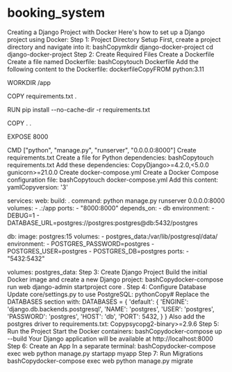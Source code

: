 # booking_system
Creating a Django Project with Docker
Here's how to set up a Django project using Docker:
Step 1: Project Directory Setup
First, create a project directory and navigate into it:
bashCopymkdir django-docker-project
cd django-docker-project
Step 2: Create Required Files
Create a Dockerfile
Create a file named Dockerfile:
bashCopytouch Dockerfile
Add the following content to the Dockerfile:
dockerfileCopyFROM python:3.11

WORKDIR /app

COPY requirements.txt .

RUN pip install --no-cache-dir -r requirements.txt

COPY . .

EXPOSE 8000

CMD ["python", "manage.py", "runserver", "0.0.0.0:8000"]
Create requirements.txt
Create a file for Python dependencies:
bashCopytouch requirements.txt
Add these dependencies:
CopyDjango>=4.2.0,<5.0.0
gunicorn>=21.0.0
Create docker-compose.yml
Create a Docker Compose configuration file:
bashCopytouch docker-compose.yml
Add this content:
yamlCopyversion: '3'

services:
  web:
    build: .
    command: python manage.py runserver 0.0.0.0:8000
    volumes:
      - .:/app
    ports:
      - "8000:8000"
    depends_on:
      - db
    environment:
      - DEBUG=1
      - DATABASE_URL=postgres://postgres:postgres@db:5432/postgres

  db:
    image: postgres:15
    volumes:
      - postgres_data:/var/lib/postgresql/data/
    environment:
      - POSTGRES_PASSWORD=postgres
      - POSTGRES_USER=postgres
      - POSTGRES_DB=postgres
    ports:
      - "5432:5432"

volumes:
  postgres_data:
Step 3: Create Django Project
Build the initial Docker image and create a new Django project:
bashCopydocker-compose run web django-admin startproject core .
Step 4: Configure Database
Update core/settings.py to use PostgreSQL:
pythonCopy# Replace the DATABASES section with:
DATABASES = {
    'default': {
        'ENGINE': 'django.db.backends.postgresql',
        'NAME': 'postgres',
        'USER': 'postgres',
        'PASSWORD': 'postgres',
        'HOST': 'db',
        'PORT': 5432,
    }
}
Also add the postgres driver to requirements.txt:
Copypsycopg2-binary>=2.9.6
Step 5: Run the Project
Start the Docker containers:
bashCopydocker-compose up --build
Your Django application will be available at http://localhost:8000
Step 6: Create an App
In a separate terminal:
bashCopydocker-compose exec web python manage.py startapp myapp
Step 7: Run Migrations
bashCopydocker-compose exec web python manage.py migrate